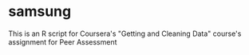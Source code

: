 # samsung
This is an R script for Coursera's "Getting and Cleaning Data" course's assignment for Peer Assessment

